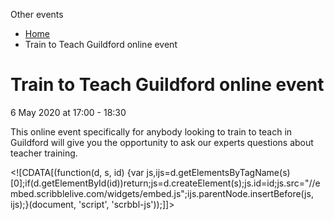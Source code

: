 Other events

*   [Home](/)
*   Train to Teach Guildford online event

Train to Teach Guildford online event
=====================================

6 May 2020 at 17:00 - 18:30

This online event specifically for anybody looking to train to teach in Guildford will give you the opportunity to ask our experts questions about teacher training. 

<!\[CDATA\[(function(d, s, id) {var js,ijs=d.getElementsByTagName(s)\[0\];if(d.getElementById(id))return;js=d.createElement(s);js.id=id;js.src="//embed.scribblelive.com/widgets/embed.js";ijs.parentNode.insertBefore(js, ijs);}(document, 'script', 'scrbbl-js'));\]\]>